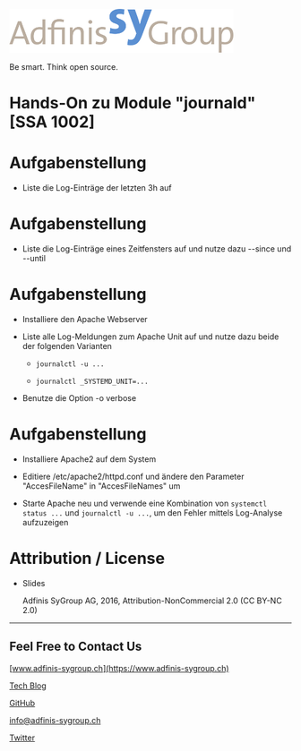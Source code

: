 ![](pics_02/adfinis_sygroup_logo.png)

Be smart. Think open source.

# Hands-On zu Module "journald" [SSA 1002]

# Aufgabenstellung

* Liste die Log-Einträge der letzten 3h auf

# Aufgabenstellung

* Liste die Log-Einträge eines Zeitfensters auf und nutze dazu --since und --until

# Aufgabenstellung

* Installiere den Apache Webserver

* Liste alle Log-Meldungen zum Apache Unit auf und nutze dazu beide der folgenden Varianten

  * ```journalctl -u ...```

  * ```journalctl _SYSTEMD_UNIT=...```

* Benutze die Option -o verbose

# Aufgabenstellung

* Installiere Apache2 auf dem System

* Editiere /etc/apache2/httpd.conf und ändere den Parameter "AccesFileName" in "AccesFileNames" um

* Starte Apache neu und verwende eine Kombination von ```systemctl status ...``` und ```journalctl -u ...```, um den Fehler mittels Log-Analyse aufzuzeigen

# Attribution / License

* Slides

  Adfinis SyGroup AG, 2016, Attribution-NonCommercial 2.0 (CC BY-NC 2.0)

---

## Feel Free to Contact Us

[www.adfinis-sygroup.ch](https://www.adfinis-sygroup.ch)

[Tech Blog](https://www.adfinis-sygroup.ch/blog)

[GitHub](https://github.com/adfinis-sygroup)

<info@adfinis-sygroup.ch>

[Twitter](https://twitter.com/adfinissygroup)
